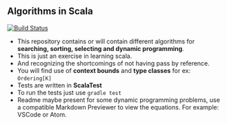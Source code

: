 ## Algorithms in Scala
[![Build Status](https://travis-ci.org/ramannanda9/algorithms-in-scala.svg?branch=master)](https://travis-ci.org/ramannanda9/algorithms-in-scala)

* This repository contains or will contain different algorithms for **searching, sorting, selecting and dynamic programming**.
* This is just an exercise in learning scala.
* And recognizing the shortcomings of not having pass by reference.
* You will find use of **context bounds** and **type classes** for ex: `Ordering[K]`
* Tests are written in **ScalaTest**
* To run the tests just use `gradle test`
* Readme maybe present for some dynamic programming problems, use a compatible Markdown Previewer to view the equations. 
For example: VSCode or Atom. 
